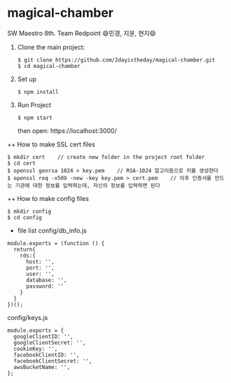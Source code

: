 # magical-chamber
SW Maestro 8th.
Team Redpoint
:smile:민경, 지윤, 현지:smile:


1. Clone the main project:

   ```
   $ git clone https://github.com/2dayistheday/magical-chamber.git
   $ cd magical-chamber
   ```

2. Set up

   ```
   $ npm install
   ```


3. Run Project
   ```
   $ npm start
   ```
   then open: https://localhost:3000/
   
   
++ How to make SSL cert files
   ```
   $ mkdir cert    // create new folder in the project root folder
   $ cd cert
   $ openssl genrsa 1024 > key.pem    // RSA-1024 알고리즘으로 키를 생성한다
   $ openssl req -x509 -new -key key.pem > cert.pem    // 이후 인증서를 만드는 기관에 대한 정보를 입력하는데, 자신의 정보를 입력하면 된다
   ```

++ How to make config files
   ```
   $ mkdir config
   $ cd config
   ```
   * file list
   config/db_info.js
   ```
   module.exports = (function () {
     return{
       rds:{
         host: '',
         port: '',
         user: '',
         database: '',
         password: ''
       }
     }
   })();
   ```

   config/keys.js
   ```
   module.exports = {
     googleClientID: '',
     googleClientSecret: '',
     cookieKey: '',
     facebookClientID: '',
     facebookClientSecret: '',
     awsBucketName: '',
   };
   ```